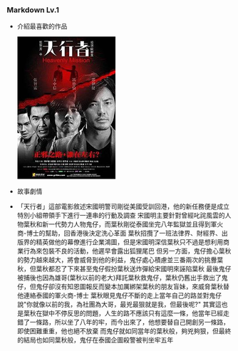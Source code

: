### Markdown Lv.1

* 介紹最喜歡的作品

  ![](/ImageFolder/Heavenly_Mission_poster.jpg)

* 故事劇情
 * 「天行者」這部電影敘述宋國明警司剛從美國受訓回港，他的新任務便是成立特別小組帶領手下進行一連串的行動及調查
    宋國明主要針對曾經叱詫風雲的人物葉秋和新一代勢力人物鬼仔，而葉秋剛從泰國坐完八年監獄並且得到軍火商-博士的幫助，回香港後決定洗心革面
    葉秋招攬了一班法律界、財經界、出版界的精英做他的幕僚進行企業鴻圖，但是宋國明深信葉秋只不過是想利用商業行為來包裝不良的活動，他遲早會露出狐狸尾巴
    但另一方面，鬼仔擔心葉秋的勢力越來越大，將會威脅到他的利益，鬼仔處心積慮並三番兩次的挑釁葉秋，但葉秋都忍了下來甚至鬼仔假扮葉秋送炸彈給宋國明來誣陷葉秋
    最後鬼仔被捕後也因為雄哥(葉秋以前的老大)拜託葉秋救鬼仔，葉秋仍舊出手救出了鬼仔，但鬼仔卻沒有知恩圖報反而變本加厲綁架葉秋的朋友盲妹，來威脅葉秋替他連絡泰國的軍火商-博士
    葉秋眼見鬼仔不斷的走上當年自己的路並對鬼仔說"你就像以前的我，為社團為大哥，最兇最狠就是我，但最後呢?"
    其實這也是葉秋在獄中不停反思的問題，人生的路不應該只有這麼一條，他當年已經走錯了一條路，所以坐了八年的牢，而今出來了，他想要替自己開創另一條路，即使困難重重，他也絕不放棄
    而鬼仔就如同當年的葉秋般，夠兇夠狠，但最終的結局也如同葉秋般，鬼仔在泰國企圖殺警被判坐牢五年
